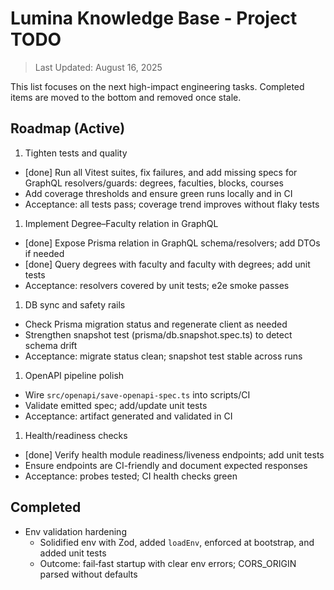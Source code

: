 # Lumina Knowledge Base - Project TODO

> Last Updated: August 16, 2025

This list focuses on the next high-impact engineering tasks. Completed items are moved to the bottom and removed once stale.

## Roadmap (Active)

1. Tighten tests and quality

- [done] Run all Vitest suites, fix failures, and add missing specs for GraphQL resolvers/guards: degrees, faculties, blocks, courses
- Add coverage thresholds and ensure green runs locally and in CI
- Acceptance: all tests pass; coverage trend improves without flaky tests

1. Implement Degree–Faculty relation in GraphQL

- [done] Expose Prisma relation in GraphQL schema/resolvers; add DTOs if needed
- [done] Query degrees with faculty and faculty with degrees; add unit tests
- Acceptance: resolvers covered by unit tests; e2e smoke passes

1. DB sync and safety rails

- Check Prisma migration status and regenerate client as needed
- Strengthen snapshot test (prisma/db.snapshot.spec.ts) to detect schema drift
- Acceptance: migrate status clean; snapshot test stable across runs

1. OpenAPI pipeline polish

- Wire `src/openapi/save-openapi-spec.ts` into scripts/CI
- Validate emitted spec; add/update unit tests
- Acceptance: artifact generated and validated in CI

1. Health/readiness checks

- [done] Verify health module readiness/liveness endpoints; add unit tests
- Ensure endpoints are CI-friendly and document expected responses
- Acceptance: probes tested; CI health checks green

## Completed

- Env validation hardening
  - Solidified env with Zod, added `loadEnv`, enforced at bootstrap, and added unit tests
  - Outcome: fail‑fast startup with clear env errors; CORS_ORIGIN parsed without defaults
